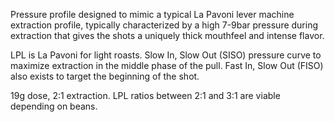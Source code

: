 Pressure profile designed to mimic a typical La Pavoni lever machine extraction profile, typically characterized by a high 7-9bar pressure during extraction that gives the shots a uniquely thick mouthfeel and intense flavor.

LPL is La Pavoni for light roasts.
Slow In, Slow Out (SISO) pressure curve to maximize extraction in the middle phase of the pull. Fast In, Slow Out (FISO) also exists to target the beginning of the shot.

19g dose, 2:1 extraction. LPL ratios between 2:1 and 3:1 are viable depending on beans.
